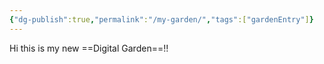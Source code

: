 ```yaml
---
{"dg-publish":true,"permalink":"/my-garden/","tags":["gardenEntry"]}
---
```


Hi this is my new ==Digital Garden==!!